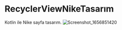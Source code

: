 # RecyclerViewNikeTasarım
 Kotlin ile Nike sayfa tasarım.
![Screenshot_1656851420](https://user-images.githubusercontent.com/56899039/177039909-776b9280-29cc-4bfc-8d5a-dcb4c4d10610.png)
